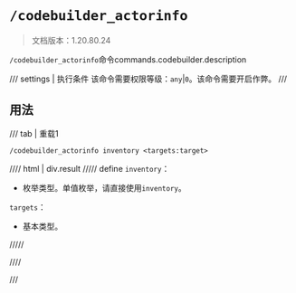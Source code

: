 # `/codebuilder_actorinfo`

> 文档版本：1.20.80.24

`/codebuilder_actorinfo`命令commands.codebuilder.description

/// settings | 执行条件
该命令需要权限等级：`any`|`0`。该命令需要开启作弊。
///

## 用法

/// tab | 重载1
```mcfunction
/codebuilder_actorinfo inventory <targets:target>
```

//// html | div.result
///// define
`inventory`：<!-- md:samp CodeBuilderActionInventory -->

- 枚举类型。单值枚举，请直接使用`inventory`。

`targets`：<!-- md:samp target -->

- 基本类型。


/////

////

///
